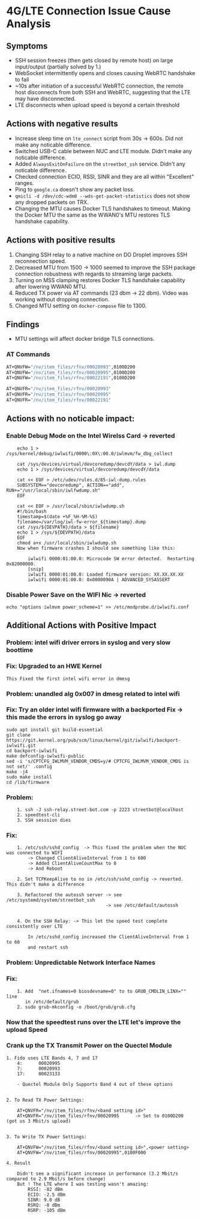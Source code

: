 # 4G/LTE Connection Issue Cause Analysis

## Symptoms
- SSH session freezes (then gets closed by remote host) on large input/output (partially solved by 1.)
- WebSocket intermittently opens and closes causing WebRTC handshake to fail
- ~10s after initiation of a successful WebRTC connection, the remote host disconnects from both SSH and WebRTC, suggesting that the LTE may have disconnected.
- LTE disconnects when upload speed is beyond a certain threshold



## Actions with negative results
- Increase sleep time on `lte_connect` script from 30s -> 600s. Did not make any noticable difference.
- Switched USB-C cable between NUC and LTE module. Didn't make any noticable difference.
- Added `AlwaysExitOnFailure` on the `streetbot_ssh` service. Didn't any noticable difference.
- Checked connection ECIO, RSSI, SINR and they are all within "Excellent" ranges.
- Ping to `google.ca` doesn't show any packet loss.
- `qmicli -d /dev/cdc-wdm0 --wds-get-packet-statistics` does not show any dropped packets on TRX.
- Changing the MTU causes Docker TLS handshakes to timeout. Making the Docker MTU the same as the WWAN0's MTU restores TLS handshake capability.

## Actions with positive results
1. Changing SSH relay to a native machine on DO Droplet improves SSH reconnection speed.
2. Decreased MTU from 1500 -> 1000 seemed to improve the SSH package connection robustness with regards to streaming large packets.
3. Turning on MSS clamping restores Docker TLS handshake capability after lowering WWAN0 MTU.
4. Reduced TX power via AT commands (23 dbm -> 22 dbm). Video was working without dropping connection.
5. Changed MTU setting on `docker-compose` file to 1300. 

## Findings
- MTU settings will affect docker bridge TLS connections. 

### AT Commands
```bash
AT+QNVFW="/nv/item_files/rfnv/00020993",0100D200
AT+QNVFW="/nv/item_files/rfnv/00020995",0100D200
AT+QNVFW="/nv/item_files/rfnv/00022191",0100D200

AT+QNVFR="/nv/item_files/rfnv/00020993"
AT+QNVFR="/nv/item_files/rfnv/00020995"
AT+QNVFR="/nv/item_files/rfnv/00022191"
```

## Actions with no noticable impact:
### Enable Debug Mode on the Intel Wirelss Card -> reverted
```
    echo 1 > /sys/kernel/debug/iwlwifi/0000\:0X\:00.0/iwlmvm/fw_dbg_collect

    cat /sys/devices/virtual/devcoredump/devcdY/data > iwl.dump
    echo 1 > /sys/devices/virtual/devcoredump/devcdY/data

    cat << EOF > /etc/udev/rules.d/85-iwl-dump.rules
    SUBSYSTEM=="devcoredump", ACTION=="add", RUN+="/usr/local/sbin/iwlfwdump.sh"
    EOF

    cat << EOF > /usr/local/sbin/iwlwdump.sh
    #!/bin/bash
    timestamp=$(date +%F_%H-%M-%S)
    filename=/var/log/iwl-fw-error_${timestamp}.dump
    cat /sys/${DEVPATH}/data > ${filename}
    echo 1 > /sys/${DEVPATH}/data
    EOF
    chmod a+x /usr/local/sbin/iwlwdump.sh
    Now when firmware crashes I should see something like this:

        iwlwifi 0000:01:00.0: Microcode SW error detected.  Restarting 0x82000000.
        [snip]
        iwlwifi 0000:01:00.0: Loaded firmware version: XX.XX.XX.XX
        iwlwifi 0000:01:00.0: 0x0000090A | ADVANCED_SYSASSERT
```

### Disable Power Save on the WIFI Nic -> reverted
    echo "options iwlmvm power_scheme=1" >> /etc/modprobe.d/iwlwifi.conf

## Additional Actions with Positive Impact

### Problem: intel wifi driver errors in syslog and very slow boottime
### Fix: Upgraded to an HWE Kernel
    This Fixed the first intel wifi error in dmesg

### Problem: unandled alg 0x007 in dmesg related to intel wifi
### Fix: Try an older intel wifi firmware with a backported Fix -> this made the errors in syslog go away
    sudo apt install git build-essential
    git clone https://git.kernel.org/pub/scm/linux/kernel/git/iwlwifi/backport-iwlwifi.git
    cd backport-iwlwifi
    make defconfig-iwlwifi-public
    sed -i 's/CPTCFG_IWLMVM_VENDOR_CMDS=y/# CPTCFG_IWLMVM_VENDOR_CMDS is not set/' .config
    make -j4
    sudo make install
    cd /lib/firmware


### Problem:
        1. ssh -J ssh-relay.street-bot.com -p 2223 streetbot@localhost
        2. speedtest-cli
        3. SSH sesssion dies
### Fix:
        1. /etc/ssh/sshd_config  -> This fixed the problem when the NUC was connected to WIFI
            -> Changed ClientAliveInterval from 1 to 600
            -> Added ClientAliveCountMax to 0
            -> And Reboot

        2. Set TCPKeepAlive to no in /etc/ssh/sshd_config -> reverted. This didn't make a difference

        3. Refactored the autossh server -> see /etc/systemd/system/streetbot_ssh
                                         -> see /etc/default/autossh


        4. On the SSH Relay: -> This let the speed test complete consistently over LTE

            In /etc/sshd_config increased the ClientAliveInterval from 1 to 60
            and restart ssh

### Problem: Unpredictable Network Interface Names
### Fix:
        1. Add  "net.ifnames=0 biosdevname=0" to to GRUB_CMDLIN_LINX="" line
           in /etc/default/grub
        2. sudo grub-mkconfig -o /boot/grub/grub.cfg


### Now that the speedtest runs over the LTE let's improve the upload Speed

### Crank up the TX Transmit Power on the Quectel Module

    1. Fido uses LTE Bands 4, 7 and 17
        4:      00020995
        7:      00020993
        17:     00023133

        - Quectel Module Only Supports Band 4 out of these options


    2. To Read TX Power Settings:

        AT+QNVFR="/nv/item_files/rfnv/<band setting id>"
        AT+QNVFR="/nv/item_files/rfnv/00020995      -> Set to 0100D200 (got us 3 Mbit/s upload)


    3. To Write TX Power Settings:

        AT+QNVFW="/nv/item_files/rfnv/<band setting id>",<power setting>
        AT+QNVFW="/nv/item_files/rfnv/00020995",0100F000

    4. Result

        Didn't see a significant increase in performance (3.2 Mbit/s compared to 2.9 Mbit/s before change)
        But ! The LTE where I was testing wasn't amazing:
            RSSI: -82 dBm
            ECIO: -2.5 dBm
            SINR: 9.0 dB
            RSRQ: -8 dBm
            RSRP: -105 dBm

